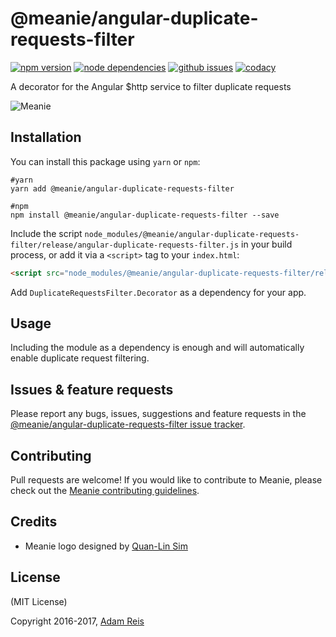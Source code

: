 # @meanie/angular-duplicate-requests-filter

[![npm version](https://img.shields.io/npm/v/@meanie/angular-duplicate-requests-filter.svg)](https://www.npmjs.com/package/@meanie/angular-duplicate-requests-filter)
[![node dependencies](https://david-dm.org/meanie/angular-duplicate-requests-filter.svg)](https://david-dm.org/meanie/angular-duplicate-requests-filter)
[![github issues](https://img.shields.io/github/issues/meanie/angular-duplicate-requests-filter.svg)](https://github.com/meanie/angular-duplicate-requests-filter/issues)
[![codacy](https://img.shields.io/codacy/2267d0906e9e4766a264332be4365050.svg)](https://www.codacy.com/app/meanie/angular-duplicate-requests-filter)


A decorator for the Angular $http service to filter duplicate requests

![Meanie](https://raw.githubusercontent.com/meanie/meanie/master/meanie-logo-full.png)

## Installation

You can install this package using `yarn` or `npm`:

```shell
#yarn
yarn add @meanie/angular-duplicate-requests-filter

#npm
npm install @meanie/angular-duplicate-requests-filter --save
```

Include the script `node_modules/@meanie/angular-duplicate-requests-filter/release/angular-duplicate-requests-filter.js` in your build process, or add it via a `<script>` tag to your `index.html`:

```html
<script src="node_modules/@meanie/angular-duplicate-requests-filter/release/angular-duplicate-requests-filter.js"></script>
```

Add `DuplicateRequestsFilter.Decorator` as a dependency for your app.

## Usage

Including the module as a dependency is enough and will automatically enable duplicate request filtering.

## Issues & feature requests

Please report any bugs, issues, suggestions and feature requests in the [@meanie/angular-duplicate-requests-filter issue tracker](https://github.com/meanie/angular-duplicate-requests-filter/issues).

## Contributing

Pull requests are welcome! If you would like to contribute to Meanie, please check out the [Meanie contributing guidelines](https://github.com/meanie/meanie/blob/master/CONTRIBUTING.md).

## Credits

* Meanie logo designed by [Quan-Lin Sim](mailto:quan.lin.sim+meanie@gmail.com)

## License

(MIT License)

Copyright 2016-2017, [Adam Reis](https://adam.reis.nz)
